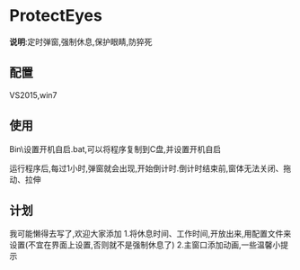 # ProtectEyes

**说明**:定时弹窗,强制休息,保护眼睛,防猝死

## 配置

VS2015,win7

## 使用

Bin\设置开机自启.bat,可以将程序复制到C盘,并设置开机自启

运行程序后,每过1小时,弹窗就会出现,开始倒计时.倒计时结束前,窗体无法关闭、拖动、拉伸

## 计划
我可能懒得去写了,欢迎大家添加
1.将休息时间、工作时间,开放出来,用配置文件来设置(不宜在界面上设置,否则就不是强制休息了)
2.主窗口添加动画,一些温馨小提示
